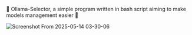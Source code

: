 💫 Ollama-Selector, a simple program written in bash script aiming to make models management easier 🫡

![Screenshot From 2025-05-14 03-30-06](https://github.com/user-attachments/assets/30e7acd8-5cb9-4de0-98c6-8f0d8de536d8)
